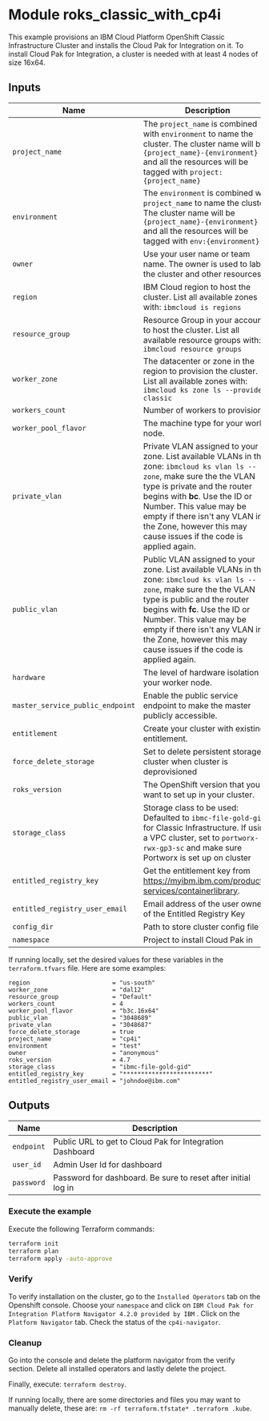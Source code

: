 # Module roks_classic_with_cp4i
This example provisions an IBM Cloud Platform OpenShift Classic Infrastructure Cluster and installs the Cloud Pak for Integration on it.  To install Cloud Pak for Integration, a cluster is needed with at least 4 nodes of size 16x64. 

## Inputs

| Name                               | Description  | Default                     | Required |
| ---------------------------------- | ----- | --------------------------- | -------- |
| `project_name`                       | The `project_name` is combined with `environment` to name the cluster. The cluster name will be `{project_name}-{environment}` and all the resources will be tagged with `project:{project_name}`|         `cp4i`                    | Yes       |
| `environment`                      | The `environment` is combined with `project_name` to name the cluster. The cluster name will be `{project_name}-{environment}` and all the resources will be tagged with `env:{environment}`    | `dev`                   | No       |
| `owner`                            | Use your user name or team name. The owner is used to label the cluster and other resources  | `anonymous`                 | Yes      |
| `region`                           | IBM Cloud region to host the cluster. List all available zones with: `ibmcloud is regions`    | `us-south`                  | No       |
| `resource_group`                   | Resource Group in your account to host the cluster. List all available resource groups with: `ibmcloud resource groups`     | `Default`         | Yes       |
| `worker_zone`                       | The datacenter or zone in the region to provision the cluster. List all available zones with: `ibmcloud ks zone ls --provider classic`   | `dal10`                     | No       |
| `workers_count`                       | Number of workers to provision.   | 4                     | No       |
| `worker_pool_flavor`                       | The machine type for your worker node.   | `b3c.16x64`                     | No       |
| `private_vlan`              | Private VLAN assigned to your zone. List available VLANs in the zone: `ibmcloud ks vlan ls --zone`, make sure the the VLAN type is private and the router begins with **bc**. Use the ID or Number. This value may be empty if there isn't any VLAN in the Zone, however this may cause issues if the code is applied again. |                             | No       |
| `public_vlan`               | Public VLAN assigned to your zone. List available VLANs in the zone: `ibmcloud ks vlan ls --zone`, make sure the the VLAN type is public and the router begins with **fc**. Use the ID or Number. This value may be empty if there isn't any VLAN in the Zone, however this may cause issues if the code is applied again.   |                             | No       |
| `hardware`               | The level of hardware isolation for your worker node.  |             `shared`                | No       |
| `master_service_public_endpoint`               | Enable the public service endpoint to make the master publicly accessible.|             true                | No       |
| `entitlement`               | Create your cluster with existing entitlement.|             true                | No       |
| `force_delete_storage`               | Set to delete persistent storage of cluster when cluster is deprovisioned   |             true                | No       |
| `roks_version`               | The OpenShift version that you want to set up in your cluster. |             true                | No       |
| `storage_class`                   | Storage class to be used: Defaulted to `ibmc-file-gold-gid` for Classic Infrastructure. If using a VPC cluster, set to `portworx-rwx-gp3-sc` and make sure Portworx is set up on cluster  | `ibmc-file-gold-gid`         | No       |
| `entitled_registry_key`            | Get the entitlement key from https://myibm.ibm.com/products-services/containerlibrary.   |                             | Yes      |
| `entitled_registry_user_email`     | Email address of the user owner of the Entitled Registry Key   |                             | Yes      |
| `config_dir`     | Path to store cluster config file |       `./.kube/config`                      | No      |
| `namespace`     | Project to install Cloud Pak in |       `cp4i`                      | No      |

If running locally, set the desired values for these variables in the `terraform.tfvars` file.  Here are some examples:

```hcl
region                       = "us-south"
worker_zone                  = "dal12"
resource_group               = "Default"
workers_count                = 4
worker_pool_flavor           = "b3c.16x64"
public_vlan                  = "3048689"
private_vlan                 = "3048687"
force_delete_storage         = true
project_name                 = "cp4i"
environment                  = "test"
owner                        = "anonymous"
roks_version                 = 4.7
storage_class                = "ibmc-file-gold-gid"
entitled_registry_key        = "************************"
entitled_registry_user_email = "johndoe@ibm.com"
```

## Outputs

| Name                               | Description |
| ---------------------------------- | -----
| `endpoint`                       | Public URL to get to Cloud Pak for Integration Dashboard
| `user_id`                   | Admin User Id for dashboard
| `password`                   | Password for dashboard.  Be sure to reset after initial log in

### Execute the example

Execute the following Terraform commands:

```bash
terraform init
terraform plan
terraform apply -auto-approve
```

### Verify

To verify installation on the cluster, go to the `Installed Operators` tab on the Openshift console. Choose your `namespace` and click on `IBM Cloud Pak for Integration Platform Navigator 4.2.0 provided by IBM` . Click on the `Platform Navigator` tab. Check the status of the `cp4i-navigator`.

### Cleanup

Go into the console and delete the platform navigator from the verify section. Delete all installed operators and lastly delete the project.

Finally, execute: `terraform destroy`.

If running locally, there are some directories and files you may want to manually delete, these are: `rm -rf terraform.tfstate* .terraform .kube`.
